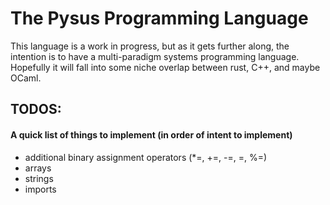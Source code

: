 # The Pysus Programming Language

This language is a work in progress, but as it gets further along, the intention is to have a multi-paradigm systems programming language.
Hopefully it will fall into some niche overlap between rust, C++, and maybe OCaml.

## TODOS:

#### A quick list of things to implement (in order of intent to implement)

* additional binary assignment operators (\*=, +=, -=, \=, %=)
* arrays
* strings
* imports


